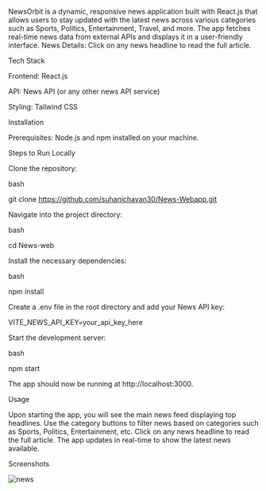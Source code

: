 NewsOrbit is a dynamic, responsive news application built with React.js that allows users to stay updated with the latest news across various categories such as Sports, Politics, Entertainment, Travel, and more. The app fetches real-time news data from external APIs and displays it in a user-friendly interface.
News Details: Click on any news headline to read the full article.

Tech Stack

Frontend: React.js

API: 
News API (or any other news API service)

Styling: 
Tailwind CSS 


Installation

Prerequisites:
Node.js and npm installed on your machine.

Steps to Run Locally

Clone the repository:

bash

git clone https://github.com/suhanichavan30/News-Webapp.git


Navigate into the project directory:

bash

cd News-web


Install the necessary dependencies:

bash

npm install


Create a .env file in the root directory and add your News API key:

VITE_NEWS_API_KEY=your_api_key_here


Start the development server:

bash

npm start


The app should now be running at http://localhost:3000.

Usage

Upon starting the app, you will see the main news feed displaying top headlines.
Use the category buttons to filter news based on categories such as Sports, Politics, Entertainment, etc.
Click on any news headline to read the full article.
The app updates in real-time to show the latest news available.

Screenshots

![news](https://github.com/user-attachments/assets/c364c7cf-90ad-489f-8b4c-ac90e05eafb9)
